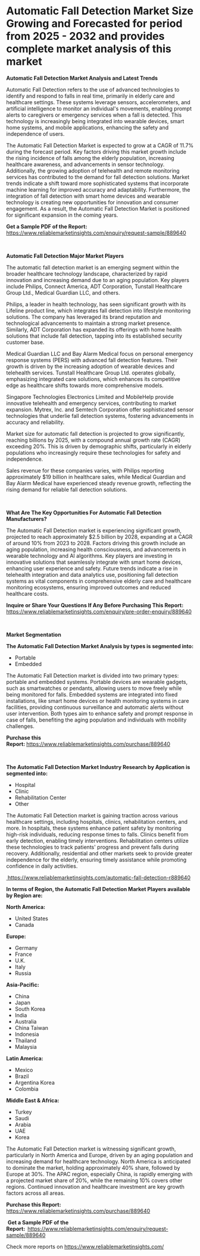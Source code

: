 <p><h1>Automatic Fall Detection Market Size Growing and Forecasted for period from 2025 - 2032 and provides complete market analysis of this market</h1></p><p><strong>Automatic Fall Detection Market Analysis and Latest Trends</strong></p>
<p><p>Automatic Fall Detection refers to the use of advanced technologies to identify and respond to falls in real time, primarily in elderly care and healthcare settings. These systems leverage sensors, accelerometers, and artificial intelligence to monitor an individual's movements, enabling prompt alerts to caregivers or emergency services when a fall is detected. This technology is increasingly being integrated into wearable devices, smart home systems, and mobile applications, enhancing the safety and independence of users.</p><p>The Automatic Fall Detection Market is expected to grow at a CAGR of 11.7% during the forecast period. Key factors driving this market growth include the rising incidence of falls among the elderly population, increasing healthcare awareness, and advancements in sensor technology. Additionally, the growing adoption of telehealth and remote monitoring services has contributed to the demand for fall detection solutions. Market trends indicate a shift toward more sophisticated systems that incorporate machine learning for improved accuracy and adaptability. Furthermore, the integration of fall detection with smart home devices and wearable technology is creating new opportunities for innovation and consumer engagement. As a result, the Automatic Fall Detection Market is positioned for significant expansion in the coming years.</p></p>
<p><strong>Get a Sample PDF of the Report:&nbsp;</strong> <a href="https://www.reliablemarketinsights.com/enquiry/request-sample/889640?utm_campaign=2202&utm_medium=2&utm_source=Github&utm_content=ia&utm_term=05022025&utm_id=automatic-fall-detection">https://www.reliablemarketinsights.com/enquiry/request-sample/889640</a></p>
<p>&nbsp;</p>
<p><strong>Automatic Fall Detection Major Market Players</strong></p>
<p><p>The automatic fall detection market is an emerging segment within the broader healthcare technology landscape, characterized by rapid innovation and increasing demand due to an aging population. Key players include Philips, Connect America, ADT Corporation, Tunstall Healthcare Group Ltd., Medical Guardian LLC, and others. </p><p>Philips, a leader in health technology, has seen significant growth with its Lifeline product line, which integrates fall detection into lifestyle monitoring solutions. The company has leveraged its brand reputation and technological advancements to maintain a strong market presence. Similarly, ADT Corporation has expanded its offerings with home health solutions that include fall detection, tapping into its established security customer base.</p><p>Medical Guardian LLC and Bay Alarm Medical focus on personal emergency response systems (PERS) with advanced fall detection features. Their growth is driven by the increasing adoption of wearable devices and telehealth services. Tunstall Healthcare Group Ltd. operates globally, emphasizing integrated care solutions, which enhances its competitive edge as healthcare shifts towards more comprehensive models.</p><p>Singapore Technologies Electronics Limited and MobileHelp provide innovative telehealth and emergency services, contributing to market expansion. Mytrex, Inc. and Semtech Corporation offer sophisticated sensor technologies that underlie fall detection systems, fostering advancements in accuracy and reliability. </p><p>Market size for automatic fall detection is projected to grow significantly, reaching billions by 2025, with a compound annual growth rate (CAGR) exceeding 20%. This is driven by demographic shifts, particularly in elderly populations who increasingly require these technologies for safety and independence. </p><p>Sales revenue for these companies varies, with Philips reporting approximately $19 billion in healthcare sales, while Medical Guardian and Bay Alarm Medical have experienced steady revenue growth, reflecting the rising demand for reliable fall detection solutions.</p></p>
<p>&nbsp;</p>
<p><strong>What Are The Key Opportunities For Automatic Fall Detection Manufacturers?</strong></p>
<p><p>The Automatic Fall Detection market is experiencing significant growth, projected to reach approximately $2.5 billion by 2028, expanding at a CAGR of around 10% from 2023 to 2028. Factors driving this growth include an aging population, increasing health consciousness, and advancements in wearable technology and AI algorithms. Key players are investing in innovative solutions that seamlessly integrate with smart home devices, enhancing user experience and safety. Future trends indicate a rise in telehealth integration and data analytics use, positioning fall detection systems as vital components in comprehensive elderly care and healthcare monitoring ecosystems, ensuring improved outcomes and reduced healthcare costs.</p></p>
<p><strong>Inquire or Share Your Questions If Any Before Purchasing This Report:</strong> <a href="https://www.reliablemarketinsights.com/enquiry/pre-order-enquiry/889640?utm_campaign=2202&utm_medium=2&utm_source=Github&utm_content=ia&utm_term=05022025&utm_id=automatic-fall-detection">https://www.reliablemarketinsights.com/enquiry/pre-order-enquiry/889640</a></p>
<p>&nbsp;</p>
<p><strong>Market Segmentation</strong></p>
<p><strong>The Automatic Fall Detection Market Analysis by types is segmented into:</strong></p>
<p><ul><li>Portable</li><li>Embedded</li></ul></p>
<p><p>The Automatic Fall Detection market is divided into two primary types: portable and embedded systems. Portable devices are wearable gadgets, such as smartwatches or pendants, allowing users to move freely while being monitored for falls. Embedded systems are integrated into fixed installations, like smart home devices or health monitoring systems in care facilities, providing continuous surveillance and automatic alerts without user intervention. Both types aim to enhance safety and prompt response in case of falls, benefiting the aging population and individuals with mobility challenges.</p></p>
<p><strong>Purchase this Report:&nbsp;</strong><a href="https://www.reliablemarketinsights.com/purchase/889640?utm_campaign=2202&utm_medium=2&utm_source=Github&utm_content=ia&utm_term=05022025&utm_id=automatic-fall-detection">https://www.reliablemarketinsights.com/purchase/889640</a></p>
<p>&nbsp;</p>
<p><strong>The Automatic Fall Detection Market Industry Research by Application is segmented into:</strong></p>
<p><ul><li>Hospital</li><li>Clinic</li><li>Rehabilitation Center</li><li>Other</li></ul></p>
<p><p>The Automatic Fall Detection market is gaining traction across various healthcare settings, including hospitals, clinics, rehabilitation centers, and more. In hospitals, these systems enhance patient safety by monitoring high-risk individuals, reducing response times to falls. Clinics benefit from early detection, enabling timely interventions. Rehabilitation centers utilize these technologies to track patients' progress and prevent falls during recovery. Additionally, residential and other markets seek to provide greater independence for the elderly, ensuring timely assistance while promoting confidence in daily activities.</p></p>
<p><a href="https://www.reliablemarketinsights.com/automatic-fall-detection-r889640?utm_campaign=2202&utm_medium=2&utm_source=Github&utm_content=ia&utm_term=05022025&utm_id=automatic-fall-detection">&nbsp;https://www.reliablemarketinsights.com/automatic-fall-detection-r889640</a></p>
<p><strong>In terms of Region, the Automatic Fall Detection Market Players available by Region are:</strong></p>
<p>
    <p> <strong> North America: </strong>
        <ul>
            <li>United States</li>
            <li>Canada</li>
        </ul>
        </p> 
    <p> <strong> Europe: </strong>
        <ul>
            <li>Germany</li>
            <li>France</li>
            <li>U.K.</li>
            <li>Italy</li>
            <li>Russia</li>
        </ul>
        </p> 
    <p> <strong> Asia-Pacific: </strong>
        <ul>
            <li>China</li>
            <li>Japan</li>
            <li>South Korea</li>
            <li>India</li>
            <li>Australia</li>
            <li>China Taiwan</li>
            <li>Indonesia</li>
            <li>Thailand</li>
            <li>Malaysia</li>
        </ul>
        </p> 
    <p> <strong> Latin America: </strong>
        <ul>
            <li>Mexico</li>
            <li>Brazil</li>
            <li>Argentina Korea</li>
            <li>Colombia</li>
        </ul>
        </p> 
    <p> <strong> Middle East & Africa: </strong>
        <ul>
            <li>Turkey</li>
            <li>Saudi</li>
            <li>Arabia</li>
            <li>UAE</li>
            <li>Korea</li>
        </ul>
    </p>
    </p>
<p><p>The Automatic Fall Detection market is witnessing significant growth, particularly in North America and Europe, driven by an aging population and increasing demand for healthcare technology. North America is anticipated to dominate the market, holding approximately 40% share, followed by Europe at 30%. The APAC region, especially China, is rapidly emerging with a projected market share of 20%, while the remaining 10% covers other regions. Continued innovation and healthcare investment are key growth factors across all areas.</p></p>
<p><strong>Purchase this Report: </strong><a href="https://www.reliablemarketinsights.com/purchase/889640?utm_campaign=2202&utm_medium=2&utm_source=Github&utm_content=ia&utm_term=05022025&utm_id=automatic-fall-detection">https://www.reliablemarketinsights.com/purchase/889640</a></p>
<p>&nbsp;<strong>Get a Sample PDF of the Report:&nbsp;&nbsp;</strong><a href="https://www.reliablemarketinsights.com/enquiry/request-sample/889640?utm_campaign=2202&utm_medium=2&utm_source=Github&utm_content=ia&utm_term=05022025&utm_id=automatic-fall-detection">https://www.reliablemarketinsights.com/enquiry/request-sample/889640</a></p>
<p><strong></strong></p>
<p>Check more reports on <a href="https://www.reliablemarketinsights.com/?utm_campaign=2202&utm_medium=2&utm_source=Github&utm_content=ia&utm_term=05022025&utm_id=automatic-fall-detection">https://www.reliablemarketinsights.com/</a></p>